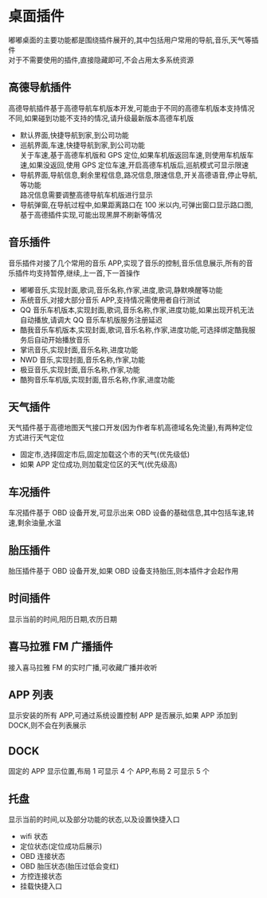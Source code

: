 # 桌面插件

嘟嘟桌面的主要功能都是围绕插件展开的,其中包括用户常用的导航,音乐,天气等插件<br/>
对于不需要使用的插件,直接隐藏即可,不会占用太多系统资源

## 高德导航插件

高德导航插件基于高德导航车机版本开发,可能由于不同的高德车机版本支持情况不同,如果碰到功能不支持的情况,请升级最新版本高德车机版

- 默认界面,快捷导航到家,到公司功能
- 巡航界面,车速,快捷导航到家,到公司功能<br/>
  关于车速,基于高德车机版和 GPS 定位,如果车机版返回车速,则使用车机版车速,如果没返回,使用 GPS 定位车速,开启高德车机版后,巡航模式可显示限速
- 导航界面,导航信息,剩余里程信息,路况信息,限速信息,开关高德语音,停止导航,等功能<br/>
  路况信息需要调整高德导航车机版进行显示
- 导航弹窗,在导航过程中,如果距离路口在 100 米以内,可弹出窗口显示路口图,基于高德插件实现,可能出现黑屏不刷新等情况

## 音乐插件

音乐插件对接了几个常用的音乐 APP,实现了音乐的控制,音乐信息展示,所有的音乐插件均支持暂停,继续,上一首,下一首操作

- 嘟嘟音乐,实现封面,歌词,音乐名称,作家,进度,歌词,静默唤醒等功能
- 系统音乐,对接大部分音乐 APP,支持情况需使用者自行测试
- QQ 音乐车机版本,实现封面,歌词,音乐名称,作家,进度功能,如果出现开机无法自动播放,请调大 QQ 音乐车机版服务注册延迟
- 酷我音乐车机版本,实现封面,歌词,音乐名称,作家,进度功能,可选择绑定酷我服务后自动开始播放音乐
- 掌讯音乐,实现封面,音乐名称,进度功能
- NWD 音乐,实现封面,音乐名称,作家,功能
- 极豆音乐,实现封面,音乐名称,作家,功能
- 酷狗音乐车机版,实现封面,音乐名称,作家,进度功能

## 天气插件

天气插件基于高德地图天气接口开发(因为作者车机高德域名免流量),有两种定位方式进行天气定位

- 固定市,选择固定市后,固定加载这个市的天气(优先级低)
- 如果 APP 定位成功,则加载定位区的天气(优先级高)

## 车况插件

车况插件基于 OBD 设备开发,可显示出来 OBD 设备的基础信息,其中包括车速,转速,剩余油量,水温

## 胎压插件

胎压插件基于 OBD 设备开发,如果 OBD 设备支持胎压,则本插件才会起作用

## 时间插件

显示当前的时间,阳历日期,农历日期

## 喜马拉雅 FM 广播插件

接入喜马拉雅 FM 的实时广播,可收藏广播并收听

## APP 列表

显示安装的所有 APP,可通过系统设置控制 APP 是否展示,如果 APP 添加到 DOCK,则不会在列表展示

## DOCK

固定的 APP 显示位置,布局 1 可显示 4 个 APP,布局 2 可显示 5 个

## 托盘

显示当前的时间,以及部分功能的状态,以及设置快捷入口

- wifi 状态
- 定位状态(定位成功后展示)
- OBD 连接状态
- OBD 胎压状态(胎压过低会变红)
- 方控连接状态
- 挂载快捷入口
